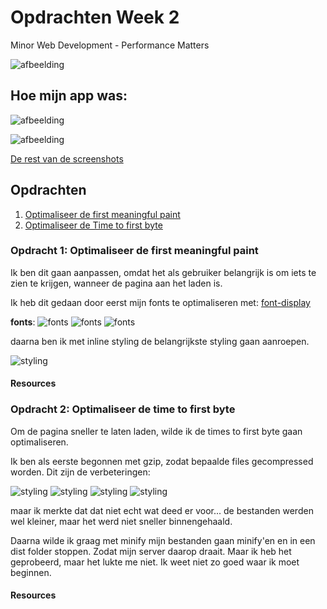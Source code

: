 # Opdrachten Week 2

Minor Web Development - Performance Matters

![afbeelding](<performance-matters-ss/Screenshot 2019-03-22 at 10.47.55.png>)

## Hoe mijn app was:

![afbeelding](<performance-matters-ss/basis/Screenshot 2019-03-21 at 14.54.40.png>)

![afbeelding](<performance-matters-ss/basis/Screenshot 2019-03-21 at 14.54.54.png>)

[De rest van de screenshots](https://github.com/MonikaaS/performance-matters-1819/tree/master/performance-matters-ss/basis)

## Opdrachten

1. [Optimaliseer de first meaningful paint][opdracht1]
2. [Optimaliseer de Time to first byte][opdracht2]

### Opdracht 1: Optimaliseer de first meaningful paint

Ik ben dit gaan aanpassen, omdat het als gebruiker belangrijk is om iets te zien te krijgen, wanneer de pagina aan het laden is.

Ik heb dit gedaan door eerst mijn fonts te optimaliseren met: [font-display](https://css-tricks.com/google-fonts-and-font-display/)

**fonts**:
![fonts](<performance-matters-ss/fonts/Screenshot 2019-03-21 at 16.44.05.png>)
![fonts](<performance-matters-ss/fonts/Screenshot 2019-03-21 at 16.45.09.png>)
![fonts](<performance-matters-ss/fonts/Screenshot 2019-03-21 at 16.49.43.png>)

daarna ben ik met inline styling de belangrijkste styling gaan aanroepen.

![styling](<performance-matters-ss/first-meaningfull-paint/Screenshot 2019-03-22 at 10.24.27.png>)

#### Resources

### Opdracht 2: Optimaliseer de time to first byte

Om de pagina sneller te laten laden, wilde ik de times to first byte gaan optimaliseren.

Ik ben als eerste begonnen met gzip, zodat bepaalde files gecompressed worden.
Dit zijn de verbeteringen:

![styling](<performance-matters-ss/gzip-compression/Screenshot 2019-03-21 at 15.09.33.png>)
![styling](<performance-matters-ss/gzip-compression/Screenshot 2019-03-21 at 15.10.28.png>)
![styling](<performance-matters-ss/gzip-compression/Screenshot 2019-03-21 at 15.11.03.png>)
![styling](<performance-matters-ss/gzip-compression/Screenshot 2019-03-21 at 15.13.06.png>)

maar ik merkte dat dat niet echt wat deed er voor... de bestanden werden wel kleiner, maar het werd niet sneller binnengehaald.

Daarna wilde ik graag met minify mijn bestanden gaan minify'en en in een dist folder stoppen. Zodat mijn server daarop draait. Maar ik heb het geprobeerd, maar het lukte me niet. Ik weet niet zo goed waar ik moet beginnen.

#### Resources

<!-- Bindings -->

[opdracht1]: https://github.com/cmda-minor-web/performance-matters-1819/blob/master/week-2.md#opdracht-1-optimaliseer-de-first-meaningful-paint
[opdracht2]: https://github.com/cmda-minor-web/performance-matters-1819/blob/master/week-2.md#opdracht-2-optimaliseer-de-perceived-performance
